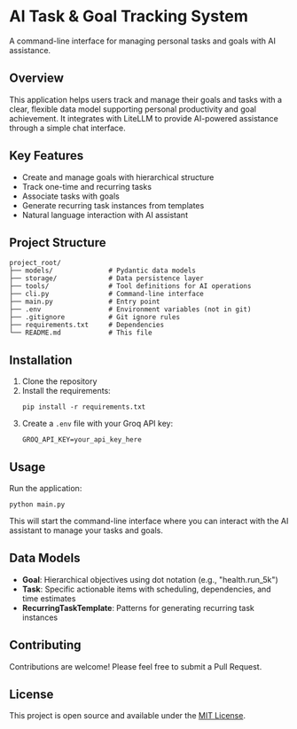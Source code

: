 # AI Task & Goal Tracking System

A command-line interface for managing personal tasks and goals with AI assistance.

## Overview

This application helps users track and manage their goals and tasks with a clear, flexible data model supporting personal productivity and goal achievement. It integrates with LiteLLM to provide AI-powered assistance through a simple chat interface.

## Key Features

- Create and manage goals with hierarchical structure
- Track one-time and recurring tasks
- Associate tasks with goals
- Generate recurring task instances from templates
- Natural language interaction with AI assistant

## Project Structure

```
project_root/
├── models/              # Pydantic data models
├── storage/             # Data persistence layer
├── tools/               # Tool definitions for AI operations
├── cli.py               # Command-line interface
├── main.py              # Entry point
├── .env                 # Environment variables (not in git)
├── .gitignore           # Git ignore rules
├── requirements.txt     # Dependencies
└── README.md            # This file
```

## Installation

1. Clone the repository
2. Install the requirements:
   ```
   pip install -r requirements.txt
   ```
3. Create a `.env` file with your Groq API key:
   ```
   GROQ_API_KEY=your_api_key_here
   ```

## Usage

Run the application:

```
python main.py
```

This will start the command-line interface where you can interact with the AI assistant to manage your tasks and goals.

## Data Models

- **Goal**: Hierarchical objectives using dot notation (e.g., "health.run_5k")
- **Task**: Specific actionable items with scheduling, dependencies, and time estimates
- **RecurringTaskTemplate**: Patterns for generating recurring task instances

## Contributing

Contributions are welcome! Please feel free to submit a Pull Request.

## License

This project is open source and available under the [MIT License](LICENSE).
